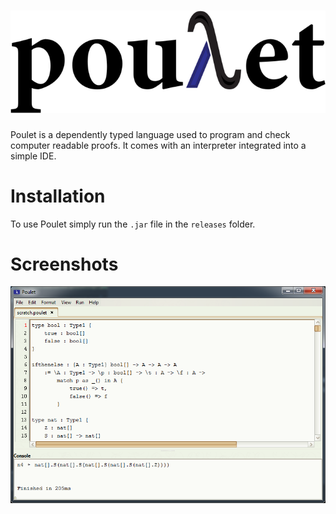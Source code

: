 ![](src/main/resources/pouletlogo.png?)
=
Poulet is a dependently typed language used to program and check computer readable proofs. It comes with an interpreter integrated into a simple IDE.

# Installation
To use Poulet simply run the `.jar` file in the `releases` folder.

# Screenshots
![](screenshots/screenshot01.png)
